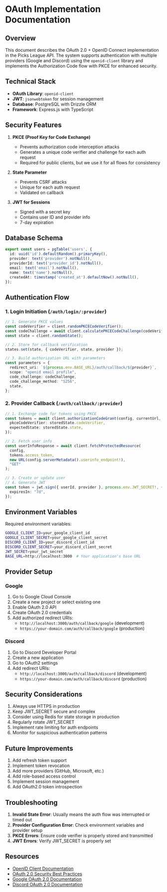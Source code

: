 # OAuth Implementation Documentation

## Overview
This document describes the OAuth 2.0 + OpenID Connect implementation in the Picks League API. The system supports authentication with multiple providers (Google and Discord) using the `openid-client` library and implements the Authorization Code flow with PKCE for enhanced security.

## Technical Stack
- **OAuth Library**: `openid-client`
- **JWT**: `jsonwebtoken` for session management
- **Database**: PostgreSQL with Drizzle ORM
- **Framework**: Express.js with TypeScript

## Security Features
1. **PKCE (Proof Key for Code Exchange)**
   - Prevents authorization code interception attacks
   - Generates a unique code verifier and challenge for each auth request
   - Required for public clients, but we use it for all flows for consistency

2. **State Parameter**
   - Prevents CSRF attacks
   - Unique for each auth request
   - Validated on callback

3. **JWT for Sessions**
   - Signed with a secret key
   - Contains user ID and provider info
   - 7-day expiration

## Database Schema
```typescript
export const users = pgTable('users', {
  id: uuid('id').defaultRandom().primaryKey(),
  provider: text('provider').notNull(),
  providerId: text('provider_id').notNull(),
  email: text('email').notNull(),
  name: text('name').notNull(),
  createdAt: timestamp('created_at').defaultNow().notNull(),
});
```

## Authentication Flow

### 1. Login Initiation (`/auth/login/:provider`)
```typescript
// 1. Generate PKCE values
const codeVerifier = client.randomPKCECodeVerifier();
const codeChallenge = await client.calculatePKCECodeChallenge(codeVerifier);
const state = client.randomState();

// 2. Store for callback verification
states.set(state, { codeVerifier, state, provider });

// 3. Build authorization URL with parameters
const parameters = {
  redirect_uri: `${process.env.BASE_URL}/auth/callback/${provider}`,
  scope: "openid email profile",
  code_challenge: codeChallenge,
  code_challenge_method: "S256",
  state,
};
```

### 2. Provider Callback (`/auth/callback/:provider`)
```typescript
// 1. Exchange code for tokens using PKCE
const tokens = await client.authorizationCodeGrant(config, currentUrl, {
  pkceCodeVerifier: storedState.codeVerifier,
  expectedState: storedState.state,
});

// 2. Fetch user info
const userInfoResponse = await client.fetchProtectedResource(
  config,
  tokens.access_token,
  new URL(config.serverMetadata().userinfo_endpoint!),
  "GET"
);

// 3. Create or update user
// 4. Generate JWT
const token = jwt.sign({ userId, provider }, process.env.JWT_SECRET!, {
  expiresIn: "7d",
});
```

## Environment Variables
Required environment variables:
```bash
GOOGLE_CLIENT_ID=your_google_client_id
GOOGLE_CLIENT_SECRET=your_google_client_secret
DISCORD_CLIENT_ID=your_discord_client_id
DISCORD_CLIENT_SECRET=your_discord_client_secret
JWT_SECRET=your_jwt_secret
BASE_URL=http://localhost:3000  # Your application's base URL
```

## Provider Setup

### Google
1. Go to Google Cloud Console
2. Create a new project or select existing one
3. Enable OAuth 2.0 API
4. Create OAuth 2.0 credentials
5. Add authorized redirect URIs:
   - `http://localhost:3000/auth/callback/google` (development)
   - `https://your-domain.com/auth/callback/google` (production)

### Discord
1. Go to Discord Developer Portal
2. Create a new application
3. Go to OAuth2 settings
4. Add redirect URIs:
   - `http://localhost:3000/auth/callback/discord` (development)
   - `https://your-domain.com/auth/callback/discord` (production)

## Security Considerations
1. Always use HTTPS in production
2. Keep JWT_SECRET secure and complex
3. Consider using Redis for state storage in production
4. Regularly rotate JWT_SECRET
5. Implement rate limiting for auth endpoints
6. Monitor for suspicious authentication patterns

## Future Improvements
1. Add refresh token support
2. Implement token revocation
3. Add more providers (GitHub, Microsoft, etc.)
4. Add role-based access control
5. Implement session management
6. Add OAuth2.0 token introspection

## Troubleshooting
1. **Invalid State Error**: Usually means the auth flow was interrupted or timed out
2. **Provider Configuration Error**: Check environment variables and provider setup
3. **PKCE Errors**: Ensure code verifier is properly stored and transmitted
4. **JWT Errors**: Verify JWT_SECRET is properly set

## Resources
- [OpenID Client Documentation](https://github.com/panva/openid-client)
- [OAuth 2.0 Security Best Practices](https://oauth.net/2/security-best-practices/)
- [Google OAuth 2.0 Documentation](https://developers.google.com/identity/protocols/oauth2)
- [Discord OAuth 2.0 Documentation](https://discord.com/developers/docs/topics/oauth2)

